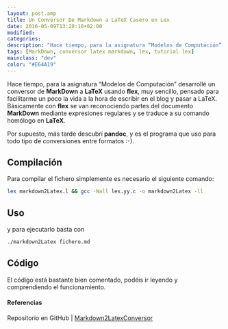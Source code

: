 ```yaml
---
layout: post.amp
title: Un Conversor De Markdown a LaTeX Casero en Lex
date: 2016-05-09T13:20:10+02:00
modified:
categories:
description: "Hace tiempo, para la asignatura “Modelos de Computación” desarrollé un conversor de MarkDown a LaTeX usando flex. Básicamente con flex se van reconociendo partes del documento MarkDown mediante expresiones regulares y se traduce a su comando homólogo en LaTeX."
tags: [MarkDown, conversor latex markdown, lex, tutorial lex]
mainclass: "dev"
color: "#E64A19"
---
```


Hace tiempo, para la asignatura “Modelos de Computación” desarrollé un conversor de __MarkDown__  a __LaTeX__ usando __flex__, muy sencillo, pensado para facilitarme un poco la vida a la hora de escribir en el blog y pasar a LaTeX. Básicamente con __flex__ se van reconociendo partes del documento __MarkDown__ mediante expresiones regulares y se traduce a su comando homólogo en __LaTeX__.

Por supuesto, más tarde descubrí __pandoc__, y es el programa que uso para todo tipo de conversiones entre formatos :-).

<!--ad-->

## Compilación

Para compilar el fichero simplemente es necesario el siguiente comando:

```bash
lex markdown2Latex.l && gcc -Wall lex.yy.c -o markdown2Latex -ll
```

## Uso

y para ejecutarlo basta con

```bash
./markdown2Latex fichero.md
```

## Código

El código está bastante bien comentado, podéis ir leyendo y comprendiendo el funcionamiento.

<script src="https://gist.github.com/algui91/c285d73fc0fb113d3ea83dae29fd45a3.js"></script>

#### Referencias

Repositorio en GitHub \| [Markdown2LatexConversor](https://github.com/algui91/Markdown2LatexConversor "Markdown2LatexConversor")
